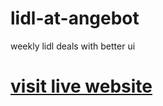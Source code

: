 # lidl-at-angebot
weekly lidl deals with better ui
# [visit live website](https://mehmetfatihd.github.io/lidl-at-angebot/)
